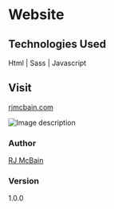 # Website

## Technologies Used
Html  |  Sass  |  Javascript

## Visit

[rjmcbain.com](http://www.rjmcbain.com)

![Image description](https://i.imgur.com/OwTybtk.png)

### Author

[RJ McBain](http://www.rjmcbain.com)

### Version

1.0.0
